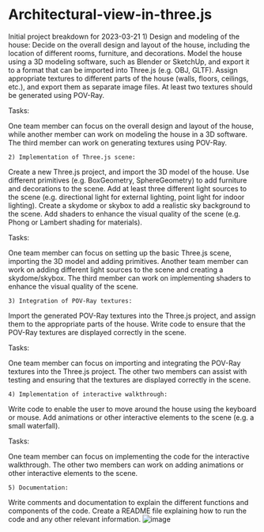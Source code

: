 # Architectural-view-in-three.js
Initial project breakdown for 2023-03-21
	1) Design and modeling of the house:
Decide on the overall design and layout of the house, including the location of different rooms, furniture, and decorations.
Model the house using a 3D modeling software, such as Blender or SketchUp, and export it to a format that can be imported into Three.js (e.g. OBJ, GLTF).
Assign appropriate textures to different parts of the house (walls, floors, ceilings, etc.), and export them as separate image files. At least two textures should be generated using POV-Ray.

Tasks:

One team member can focus on the overall design and layout of the house, while another member can work on modeling the house in a 3D software.
The third member can work on generating textures using POV-Ray.


	2) Implementation of Three.js scene:
Create a new Three.js project, and import the 3D model of the house.
Use different primitives (e.g. BoxGeometry, SphereGeometry) to add furniture and decorations to the scene.
Add at least three different light sources to the scene (e.g. directional light for external lighting, point light for indoor lighting).
Create a skydome or skybox to add a realistic sky background to the scene.
Add shaders to enhance the visual quality of the scene (e.g. Phong or Lambert shading for materials).

Tasks:

One team member can focus on setting up the basic Three.js scene, importing the 3D model and adding primitives.
Another team member can work on adding different light sources to the scene and creating a skydome/skybox.
The third member can work on implementing shaders to enhance the visual quality of the scene.



	3) Integration of POV-Ray textures:
Import the generated POV-Ray textures into the Three.js project, and assign them to the appropriate parts of the house.
Write code to ensure that the POV-Ray textures are displayed correctly in the scene.

Tasks:

One team member can focus on importing and integrating the POV-Ray textures into the Three.js project.
The other two members can assist with testing and ensuring that the textures are displayed correctly in the scene.



	4) Implementation of interactive walkthrough:
Write code to enable the user to move around the house using the keyboard or mouse.
Add animations or other interactive elements to the scene (e.g. a small waterfall).

Tasks:

One team member can focus on implementing the code for the interactive walkthrough.
The other two members can work on adding animations or other interactive elements to the scene.



	5) Documentation:
Write comments and documentation to explain the different functions and components of the code.
Create a README file explaining how to run the code and any other relevant information.
![image](https://user-images.githubusercontent.com/79729264/226664550-4ce77e8f-bf5c-4501-9508-4248c52f91b0.png)
